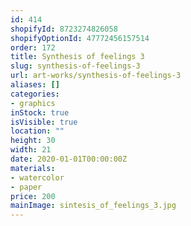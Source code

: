 ```yaml
---
id: 414
shopifyId: 8723274826058
shopifyOptionId: 47772456157514
order: 172
title: Synthesis of feelings 3
slug: synthesis-of-feelings-3
url: art-works/synthesis-of-feelings-3
aliases: []
categories:
- graphics
inStock: true
isVisible: true
location: ""
height: 30
width: 21
date: 2020-01-01T00:00:00Z
materials:
- watercolor
- paper
price: 200
mainImage: sintesis_of_feelings_3.jpg
---
```

